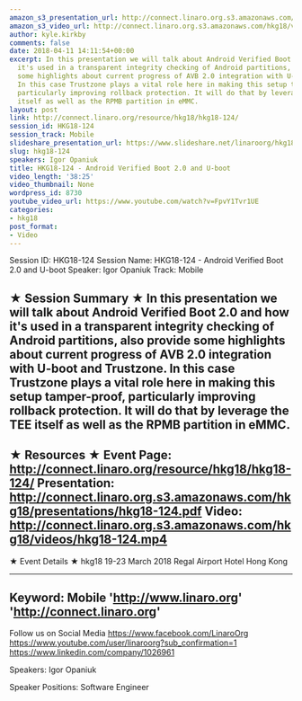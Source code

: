 ```yaml
---
amazon_s3_presentation_url: http://connect.linaro.org.s3.amazonaws.com/hkg18/presentations/hkg18-124.pdf
amazon_s3_video_url: http://connect.linaro.org.s3.amazonaws.com/hkg18/videos/hkg18-124.mp4
author: kyle.kirkby
comments: false
date: 2018-04-11 14:11:54+00:00
excerpt: In this presentation we will talk about Android Verified Boot 2.0 and how
  it's used in a transparent integrity checking of Android partitions, also provide
  some highlights about current progress of AVB 2.0 integration with U-boot and Trustzone.
  In this case Trustzone plays a vital role here in making this setup tamper-proof,
  particularly improving rollback protection. It will do that by leverage the TEE
  itself as well as the RPMB partition in eMMC.
layout: post
link: http://connect.linaro.org/resource/hkg18/hkg18-124/
session_id: HKG18-124
session_track: Mobile
slideshare_presentation_url: https://www.slideshare.net/linaroorg/hkg18124-android-verified-boot-20-and-uboot
slug: hkg18-124
speakers: Igor Opaniuk
title: HKG18-124 - Android Verified Boot 2.0 and U-boot
video_length: '38:25'
video_thumbnail: None
wordpress_id: 8730
youtube_video_url: https://www.youtube.com/watch?v=FpvY1Tvr1UE
categories:
- hkg18
post_format:
- Video
---
```


Session ID: HKG18-124
Session Name: HKG18-124 - Android Verified Boot 2.0 and U-boot
Speaker: Igor Opaniuk
Track: Mobile


★ Session Summary ★
In this presentation we will talk about Android Verified Boot 2.0 and how it's used in a transparent integrity checking of Android partitions, also provide some highlights about current progress of AVB 2.0 integration with U-boot and Trustzone. In this case Trustzone plays a vital role here in making this setup tamper-proof, particularly improving rollback protection. It will do that by leverage the TEE itself as well as the RPMB partition in eMMC.
---------------------------------------------------
★ Resources ★
Event Page: http://connect.linaro.org/resource/hkg18/hkg18-124/
Presentation: http://connect.linaro.org.s3.amazonaws.com/hkg18/presentations/hkg18-124.pdf
Video: http://connect.linaro.org.s3.amazonaws.com/hkg18/videos/hkg18-124.mp4
 ---------------------------------------------------
★ Event Details ★
hkg18
19-23 March 2018 
Regal Airport Hotel Hong Kong

---------------------------------------------------
Keyword: Mobile
'http://www.linaro.org'
'http://connect.linaro.org'
---------------------------------------------------
Follow us on Social Media
https://www.facebook.com/LinaroOrg
https://www.youtube.com/user/linaroorg?sub_confirmation=1
https://www.linkedin.com/company/1026961

Speakers: Igor Opaniuk

Speaker Positions: Software Engineer


